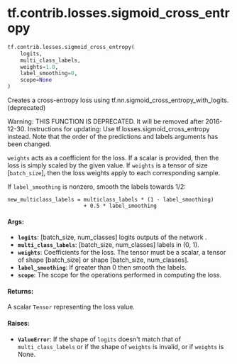 <div itemscope itemtype="http://developers.google.com/ReferenceObject">
<meta itemprop="name" content="tf.contrib.losses.sigmoid_cross_entropy" />
<meta itemprop="path" content="Stable" />
</div>

# tf.contrib.losses.sigmoid_cross_entropy

``` python
tf.contrib.losses.sigmoid_cross_entropy(
    logits,
    multi_class_labels,
    weights=1.0,
    label_smoothing=0,
    scope=None
)
```

Creates a cross-entropy loss using tf.nn.sigmoid_cross_entropy_with_logits. (deprecated)

Warning: THIS FUNCTION IS DEPRECATED. It will be removed after 2016-12-30.
Instructions for updating:
Use tf.losses.sigmoid_cross_entropy instead. Note that the order of the predictions and labels arguments has been changed.

`weights` acts as a coefficient for the loss. If a scalar is provided,
then the loss is simply scaled by the given value. If `weights` is a
tensor of size [`batch_size`], then the loss weights apply to each
corresponding sample.

If `label_smoothing` is nonzero, smooth the labels towards 1/2:

    new_multiclass_labels = multiclass_labels * (1 - label_smoothing)
                            + 0.5 * label_smoothing

#### Args:

* <b>`logits`</b>: [batch_size, num_classes] logits outputs of the network .
* <b>`multi_class_labels`</b>: [batch_size, num_classes] labels in (0, 1).
* <b>`weights`</b>: Coefficients for the loss. The tensor must be a scalar, a tensor of
    shape [batch_size] or shape [batch_size, num_classes].
* <b>`label_smoothing`</b>: If greater than 0 then smooth the labels.
* <b>`scope`</b>: The scope for the operations performed in computing the loss.


#### Returns:

A scalar `Tensor` representing the loss value.


#### Raises:

* <b>`ValueError`</b>: If the shape of `logits` doesn't match that of
    `multi_class_labels` or if the shape of `weights` is invalid, or if
    `weights` is None.